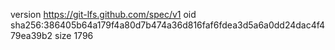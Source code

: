 version https://git-lfs.github.com/spec/v1
oid sha256:386405b64a179f4a80d7b474a36d816faf6fdea3d5a6a0dd24dac4f479ea39b2
size 1796

